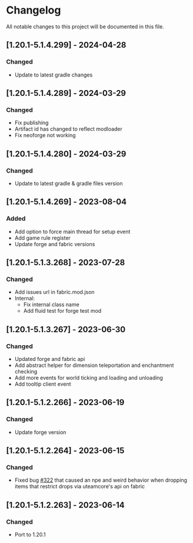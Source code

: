 # Changelog
All notable changes to this project will be documented in this file.

## [1.20.1-5.1.4.299] - 2024-04-28
### Changed
 - Update to latest gradle changes

## [1.20.1-5.1.4.289] - 2024-03-29
### Changed
 - Fix publishing
 - Artifact id has changed to reflect modloader
 - Fix neoforge not working

## [1.20.1-5.1.4.280] - 2024-03-29
### Changed
 - Update to latest gradle & gradle files version

## [1.20.1-5.1.4.269] - 2023-08-04
### Added
 - Add option to force main thread for setup event
 - Add game rule register
 - Update forge and fabric versions

## [1.20.1-5.1.3.268] - 2023-07-28
### Changed
 - Add issues url in fabric.mod.json
 - Internal:
   - Fix internal class name
   - Add fluid test for forge test mod

## [1.20.1-5.1.3.267] - 2023-06-30
### Changed
 - Updated forge and fabric api
 - Add abstract helper for dimension teleportation and enchantment checking
 - Add more events for world ticking and loading and unloading
 - Add tooltip client event

## [1.20.1-5.1.2.266] - 2023-06-19
### Changed
 - Update forge version

## [1.20.1-5.1.2.264] - 2023-06-15
### Changed
 - Fixed bug [#322](https://github.com/MC-U-Team/U-Team-Core/issues/322) that caused an npe and weird behavior when dropping items that restrict drops via uteamcore's api on fabric

## [1.20.1-5.1.2.263] - 2023-06-14
### Changed
 - Port to 1.20.1